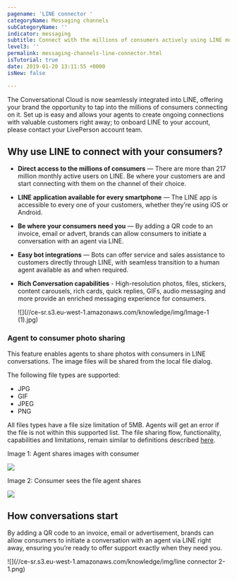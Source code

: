 ```yaml
---
pagename: 'LINE connector '
categoryName: Messaging channels
subCategoryName: ''
indicator: messaging
subtitle: Connect with the millions of consumers actively using LINE monthly
level3: ''
permalink: messaging-channels-line-connector.html
isTutorial: true
date: 2019-01-20 13:11:55 +0000
isNew: false

---
```


The Conversational Cloud is now seamlessly integrated into LINE, offering your brand the opportunity to tap into the millions of consumers connecting on it. Set up is easy and allows your agents to create ongoing connections with valuable customers right away; to onboard LINE to your account, please contact your LivePerson account team.

## Why use LINE to connect with your consumers?

* **Direct access to the millions of consumers** — There are more than 217 million monthly active users on LINE. Be where your customers are and start connecting with them on the channel of their choice.
* **LINE application available for every smartphone** — The LINE app is accessible to every one of your customers, whether they’re using iOS or Android.
* **Be where your consumers need you** — By adding a QR code to an invoice, email or advert, brands can allow consumers to initiate a conversation with an agent via LINE.
* **Easy bot integrations** — Bots can offer service and sales assistance to customers directly through LINE, with seamless transition to a human agent available as and when required.
* **Rich Conversation capabilities** - High-resolution photos, files, stickers, content carousels, rich cards, quick replies, GIFs, audio messaging and more provide an enriched messaging experience for consumers.

  ![](//ce-sr.s3.eu-west-1.amazonaws.com/knowledge/img/Image-1 (1).jpg)

### Agent to consumer photo sharing

This feature enables agents to share photos with consumers in LINE conversations. The image files will be shared from the local file dialog.

The following file types are supported:
* JPG
* GIF
* JPEG
* PNG

All files types have a file size limitation of 5MB. Agents will get an error if the file is not within this supported list. The file sharing flow, functionality, capabilities and limitations, remain similar to definitions described [here](messaging-channels-rich-messaging-agent-file-sharing-overview.html).

Image 1: Agent shares images with consumer

![](//ce-sr.s3.eu-west-1.amazonaws.com/knowledge/img/week-of-november-4th-7.png)

Image 2: Consumer sees the file agent shares

![](//ce-sr.s3.eu-west-1.amazonaws.com/knowledge/img/week-of-november-4th-8.png)

## How conversations start

By adding a QR code to an invoice, email or advertisement, brands can allow consumers to initiate a conversation with an agent via LINE right away, ensuring you’re ready to offer support exactly when they need you.

![](//ce-sr.s3.eu-west-1.amazonaws.com/knowledge/img/line connector 2-1.png)
